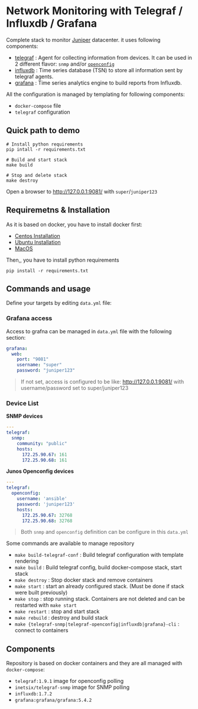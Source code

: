 # Network Monitoring with Telegraf / Influxdb / Grafana

Complete stack to monitor [Juniper](https://www.juniper.net) datacenter. it uses following components:

- [telegraf](https://www.influxdata.com/time-series-platform/telegraf/) : Agent for collecting information from devices. It can be used in 2 different flavor: `snmp` and/or [`openconfig`](http://www.openconfig.net/)
- [influxdb](https://www.influxdata.com/) : Time series database (TSN) to store all information sent by telegraf agents.
- [grafana](https://grafana.com/) : Time series analytics engine to build reports from Influxdb.

All the configuration is managed by templating for following components:

- `docker-compose` file
- `telegraf` configuration

## Quick path to demo

```shell
# Install python requirements
pip intall -r requirements.txt

# Build and start stack
make build

# Stop and delete stack
make destroy
```

Open a browser to http://127.0.0.1:9081/ with `super`/`juniper123`

## Requiremetns & Installation

As it is based on docker, you have to install docker first:

- [Centos Installation](https://docs.docker.com/install/linux/docker-ce/centos/)
- [Ubuntu Installation](https://docs.docker.com/install/linux/docker-ce/ubuntu/)
- [MacOS](https://docs.docker.com/docker-for-mac/install/)

Then,, you have to install python requirements

```shell
pip install -r requirements.txt
```

## Commands and usage

Define your targets by editing `data.yml` file:

### Grafana access

Access to grafna can be managed in `data.yml` file with the following section:

```yaml
grafana:
  web:
    port: "9081"
    username: "super"
    password: "juniper123"
```

> If not set, access is configured to be like: http://127.0.0.1:9081/ with username/password set to super/juniper123

### Device List
__SNMP devices__

```yaml
---
telegraf:
  snmp:
    community: "public"
    hosts:
      172.25.90.67: 161
      172.25.90.68: 161
```

__Junos Openconfig devices__

```yaml
---
telegraf:
  openconfig:
    username: 'ansible'
    password: 'juniper123'
    hosts:
      172.25.90.67: 32768
      172.25.90.68: 32768
```

> Both `snmp` and `openconfig` definition can be configure in this `data.yml`

Some commands are available to manage repository

- `make build-telegraf-conf` : Build telegraf configuration with template rendering
- `make build` : Build telegraf config, build docker-compose stack, start stack
- `make destroy` : Stop docker stack and remove containers
- `make start` : start an already configured stack. (Must be done if stack were built previously)
- `make stop` : stop running stack. Containers are not deleted and can be restarted with `make start`
- `make restart` : stop and start stack
- `make rebuild` : destroy and build stack
- `make {telegraf-snmp|telegraf-openconfig|influxdb|grafana}-cli` : connect to containers

## Components

Repository is based on docker containers and they are all managed with `docker-compose`:

- `telegraf:1.9.1` image for openconfig polling
- `inetsix/telegraf-snmp` image for SNMP polling
- `influxdb:1.7.2`
- `grafana:grafana/grafana:5.4.2`